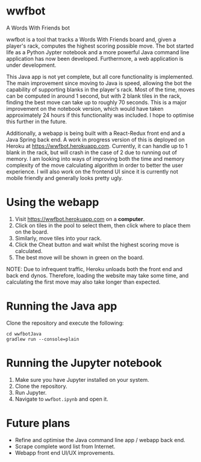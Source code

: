 # wwfbot
A Words With Friends bot

wwfbot is a tool that tracks a Words With Friends board and, given a player's rack, computes the highest scoring possible move. The bot started life as a Python Jypter notebook and a more powerful Java command line application has now been developed. Furthermore, a web application is under development.

This Java app is not yet complete, but all core functionality is implemented. The main improvement since moving to Java is speed, allowing the bot the capability of supporting blanks in the player's rack. Most of the time, moves can be computed in around 1 second, but with 2 blank tiles in the rack, finding the best move can take up to roughly 70 seconds. This is a major improvement on the notebook version, which would have taken approximately 24 hours if this functionality was included. I hope to optimise this further in the future.

Additionally, a webapp is being built with a React-Redux front end and a Java Spring back end. A work in progress version of this is deployed on Heroku at https://wwfbot.herokuapp.com. Currently, it can handle up to 1 blank in the rack, but will crash in the case of 2 due to running out of memory. I am looking into ways of improving both the time and memory complexity of the move calculating algorithm in order to better the user experience. I will also work on the frontend UI since it is currently not mobile friendly and generally looks pretty ugly.

# Using the webapp
1. Visit https://wwfbot.herokuapp.com on a **computer**.
2. Click on tiles in the pool to select them, then click where to place them on the board.
3. Similarly, move tiles into your rack.
4. Click the Cheat button and wait whilst the highest scoring move is calculated.
5. The best move will be shown in green on the board.

NOTE: Due to infrequent traffic, Heroku unloads both the front end and back end dynos. Therefore, loading the website may take some time, and calculating the first move may also take longer than expected.

# Running the Java app
Clone the repository and execute the following:
```
cd wwfbotJava
gradlew run --console=plain
```

# Running the Jupyter notebook
1. Make sure you have Jupyter installed on your system. 
2. Clone the repository. 
3. Run Jupyter. 
4. Navigate to `wwfbot.ipynb` and open it.

# Future plans
- Refine and optimise the Java command line app / webapp back end.
- Scrape complete word list from Internet.
- Webapp front end UI/UX improvements.
